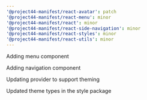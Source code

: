 ```yaml
---
'@project44-manifest/react-avatar': patch
'@project44-manifest/react-menu': minor
'@project44-manifest/react': minor
'@project44-manifest/react-side-navigation': minor
'@project44-manifest/react-styles': minor
'@project44-manifest/react-utils': minor
---
```


Adding menu component

Adding navigation component

Updating provider to support theming

Updated theme types in the style package
